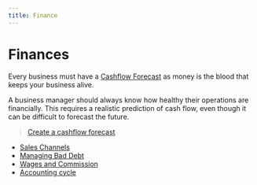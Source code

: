 ```yaml
---
title: Finance
---
```


# Finances

Every business must have a [Cashflow Forecast](./create-a-cashflow-forecast.md) as money is the blood that keeps your business alive.

A business manager should always know how healthy their operations are financially. This requires a realistic prediction of cash flow, even though it can be difficult to forecast the future.

> [Create a cashflow forecast](./create-a-cashflow-forecast.md)

- [Sales Channels](./sales-channels.md)
- [Managing Bad Debt](./managing-bad-debt.md)
- [Wages and Commission](./wages-vs-commission.md)
- [Accounting cycle](./accounting-cycle-checklist.md)
